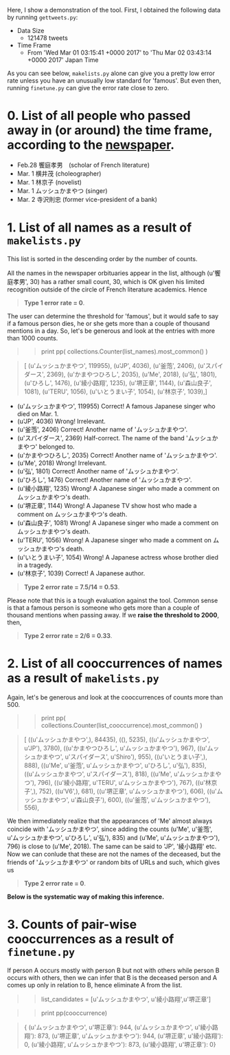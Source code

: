 Here, I show a demonstration of the tool.
First, I obtained the following data by running `gettweets.py`:

- Data Size
    - 121478 tweets
- Time Frame
    - From 'Wed Mar 01 03:15:41 +0000 2017' to 'Thu Mar 02 03:43:14 +0000 2017' Japan Time


As you can see below, `makelists.py` alone can give you a pretty low error rate unless you have an unusually low standard for 'famous'. But even then, running `finetune.py` can give the error rate close to zero.


# 0. List of all people who passed away in (or around) the time frame, according to the [newspaper](http://www.asahi.com/obituaries/).
- Feb.28 饗庭孝男　(scholar of French literature)
- Mar. 1 横井茂   (choleographer)
- Mar. 1 林京子    (novelist)
- Mar. 1 ムッシュかまやつ (singer)
- Mar. 2 寺沢則忠 (former vice-president of a bank)


# 1. List of all names as a result of `makelists.py`

This list is sorted in the descending order by the number of counts.

All the names in the newspaper orbituaries appear in the list, although (u'饗庭孝男', 30) has a rather small count, 30, which is OK given his limited recognition outside of the circle of French literature academics.
Hence 
> **Type 1 error rate = 0**.


The user can determine the threshold for 'famous', but it would safe to say if a famous person dies, he or she gets more than a couple of thousand mentions in a day. So, let's be generous and look at the entries with more than 1000 counts. 


> > print pp(  collections.Counter(list_names).most_common()  ) 


>[   (u'ムッシュかまやつ', 119955),
    (u'JP', 4036),
    (u'釜萢', 2406),
    (u'スパイダース', 2369),
    (u'かまやつひろし', 2035),
    (u'Me', 2018),
    (u'弘', 1801),
    (u'ひろし', 1476),
    (u'綾小路翔', 1235),
    (u'堺正章', 1144),
    (u'森山良子', 1081),
    (u'TERU', 1056),
    (u'いとうまい子', 1054),
    (u'林京子', 1039),]
    
- (u'ムッシュかまやつ', 119955) Correct! A famous Japanese singer who died on Mar. 1.
- (u'JP', 4036) Wrong! Irrelevant.
- (u'釜萢', 2406) Correct! Another name of 'ムッシュかまやつ'.
- (u'スパイダース', 2369) Half-correct. The name of the band 'ムッシュかまやつ' belonged to.
- (u'かまやつひろし', 2035) Correct! Another name of 'ムッシュかまやつ'.
- (u'Me', 2018) Wrong! Irrelevant.
- (u'弘', 1801) Correct! Another name of 'ムッシュかまやつ'.
- (u'ひろし', 1476) Correct! Another name of 'ムッシュかまやつ'.
- (u'綾小路翔', 1235) Wrong! A Japanese singer who made a comment on ムッシュかまやつ's death.
- (u'堺正章', 1144) Wrong! A Japanese TV show host who made a comment on ムッシュかまやつ's death.
- (u'森山良子', 1081) Wrong! A Japanese singer who made a comment on ムッシュかまやつ's death.
- (u'TERU', 1056) Wrong! A Japanese singer who made a comment on ムッシュかまやつ's death.
- (u'いとうまい子', 1054) Wrong! A Japanese actress whose brother died in a tragedy.
- (u'林京子', 1039) Correct! A Japanese author.


>**Type 2 error rate = 7.5/14 = 0.53**.

Please note that this is a tough evaluation against the tool. 
Common sense is that a famous person is someone who gets more than a couple of thousand mentions when passing away. 
If we **raise the threshold to 2000**, then,

>**Type 2 error rate = 2/6 = 0.33**.

# 2. List of all cooccurrences of names as a result of `makelists.py` #
Again, let's be generous and look at the cooccurrences of counts more than 500.

> > print pp(  collections.Counter(list_cooccurrence).most_common()  ) 


> [   ((u'ムッシュかまやつ',), 84435),
    ((), 5235),
    ((u'ムッシュかまやつ', u'JP'), 3780),
    ((u'かまやつひろし', u'ムッシュかまやつ'), 967),
    ((u'ムッシュかまやつ', u'スパイダース', u'Shiro'), 955),
    ((u'いとうまい子',), 888),
    ((u'Me', u'釜萢', u'ムッシュかまやつ', u'ひろし', u'弘'), 835),
    ((u'ムッシュかまやつ', u'スパイダース'), 818),
    ((u'Me', u'ムッシュかまやつ'), 796),
    ((u'綾小路翔', u'TERU', u'ムッシュかまやつ'), 767),
    ((u'林京子',), 752),
    ((u'V6',), 681),
    ((u'堺正章', u'ムッシュかまやつ'), 606),
    ((u'ムッシュかまやつ', u'森山良子'), 600),
    ((u'釜萢', u'ムッシュかまやつ'), 556),
   
We then immediately realize that the appearances of 'Me' almost always coincide with 'ムッシュかまやつ', since adding the counts 
(u'Me', u'釜萢', u'ムッシュかまやつ', u'ひろし', u'弘'), 835) and (u'Me', u'ムッシュかまやつ'), 796) is close to (u'Me', 2018).
The same can be said to 'JP', '綾小路翔' etc. Now we can conlude that these are not the names of the deceased, but the friends of 'ムッシュかまやつ' or random bits of URLs and such, which gives us

>**Type 2 error rate = 0**.

**Below is the systematic way of making this inference.**


# 3. Counts of pair-wise cooccurrences as a result of `finetune.py` #
If person A occurs mostly with person B but not with others while person B occurs with others,
then we can infer that B is the deceased person and A comes up only in relation to B, hence eliminate A from the list.

> > list_candidates = [u'ムッシュかまやつ', u'綾小路翔',u'堺正章']

> > print pp(cooccurrence)

> {   (u'ムッシュかまやつ', u'堺正章'): 944,
    (u'ムッシュかまやつ', u'綾小路翔'): 873,
    (u'堺正章', u'ムッシュかまやつ'): 944,
    (u'堺正章', u'綾小路翔'): 0,
    (u'綾小路翔', u'ムッシュかまやつ'): 873,
    (u'綾小路翔', u'堺正章'): 0}





